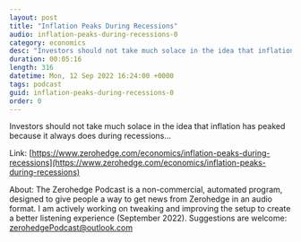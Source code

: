 ```yaml
---
layout: post
title: "Inflation Peaks During Recessions"
audio: inflation-peaks-during-recessions-0
category: economics
desc: "Investors should not take much solace in the idea that inflation has peaked because it always does during recessions..."
duration: 00:05:16
length: 316
datetime: Mon, 12 Sep 2022 16:24:00 +0000
tags: podcast
guid: inflation-peaks-during-recessions-0
order: 0
---
```

Investors should not take much solace in the idea that inflation has peaked because it always does during recessions...

Link: [https://www.zerohedge.com/economics/inflation-peaks-during-recessions](https://www.zerohedge.com/economics/inflation-peaks-during-recessions)

About: The Zerohedge Podcast is a non-commercial, automated program, designed to give people a way to get news from Zerohedge in an audio format.  I am actively working on tweaking and improving the setup to create a better listening experience (September 2022).  Suggestions are welcome: [zerohedgePodcast@outlook.com](mailto:zerohedgePodcast@outlook.com)
